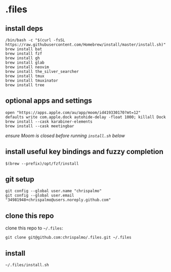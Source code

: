 # .files

## install deps

```
/bin/bash -c "$(curl -fsSL https://raw.githubusercontent.com/Homebrew/install/master/install.sh)"
brew install bat
brew install fzf
brew install gh
brew install glab
brew install neovim
brew install the_silver_searcher
brew install tmux
brew install tmuxinator
brew install tree
```

## optional apps and settings

```
open "https://apps.apple.com/au/app/moom/id419330170?mt=12"
defaults write com.apple.dock autohide-delay -float 1000; killall Dock
brew install --cask karabiner-elements
brew install --cask meetingbar
```

*ensure Moom is closed before running `install.sh` below*


## install useful key bindings and fuzzy completion

```
$(brew --prefix)/opt/fzf/install
```

## git setup

```
git config --global user.name "chrispalmo"
git config --global user.email "34981948+chrispalmo@users.noreply.github.com"
```

## clone this repo

clone this repo to `~/.files`:

```
git clone git@github.com:chrispalmo/.files.git ~/.files
```

## install

```
~/.files/install.sh
```
